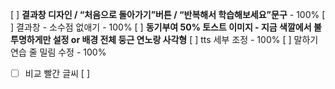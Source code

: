  [ ]  **결과창 디자인 / “처음으로 돌아가기”버튼 / “반복해서 학습해보세요”문구** - 100%
 [ ]  결과창 - 소수점 없애기 - 100%
 [ ]  **동기부여 50% 토스트 이미지 -  지금 색깔에서 불투명하게만 설정 or 배경 전체 둥근 연노랑 사각형** 
 [ ]  tts 세부 조정 - 100%
 [ ]  말하기 연습 줄 밀림 수정 - 100%
- [ ]  비교 빨간 글씨
 [ ]  
